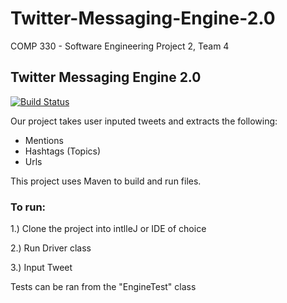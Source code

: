 # Twitter-Messaging-Engine-2.0
COMP 330 - Software Engineering Project 2, Team 4

## Twitter Messaging Engine 2.0


[![Build Status](https://travis-ci.org/joemccann/dillinger.svg?branch=master)](https://travis-ci.org/joemccann/dillinger)

Our project takes user inputed tweets and extracts the following:
  - Mentions
  - Hashtags (Topics)
  - Urls
  
This project uses Maven to build and run files.

### To run:

1.)  Clone the project into intlleJ or IDE of choice

2.) Run Driver class

3.) Input Tweet

Tests can be ran from the "EngineTest" class
